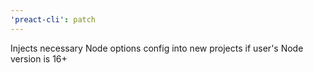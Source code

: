 ```yaml
---
'preact-cli': patch
---
```


Injects necessary Node options config into new projects if user's Node version is 16+
